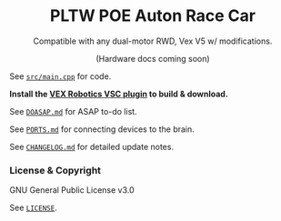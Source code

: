 <h1 align="center">
  PLTW POE Auton Race Car
</h1>

<p align="center">
  Compatible with any dual-motor RWD, Vex V5 w/ modifications.
</p>

<p align="center">
  (Hardware docs coming soon)
</p>

See [`src/main.cpp`](src/main.cpp) for code.

__Install the [VEX Robotics VSC plugin](https://marketplace.visualstudio.com/items?itemName=VEXRobotics.vexcode) to build & download.__

See [`DOASAP.md`](DOASAP.md) for ASAP to-do list.

See [`PORTS.md`](PORTS.md) for connecting devices to the brain.

See [`CHANGELOG.md`](CHANGELOG.md) for detailed update notes.

### License & Copyright

GNU General Public License v3.0

See [`LICENSE`](LICENSE).
